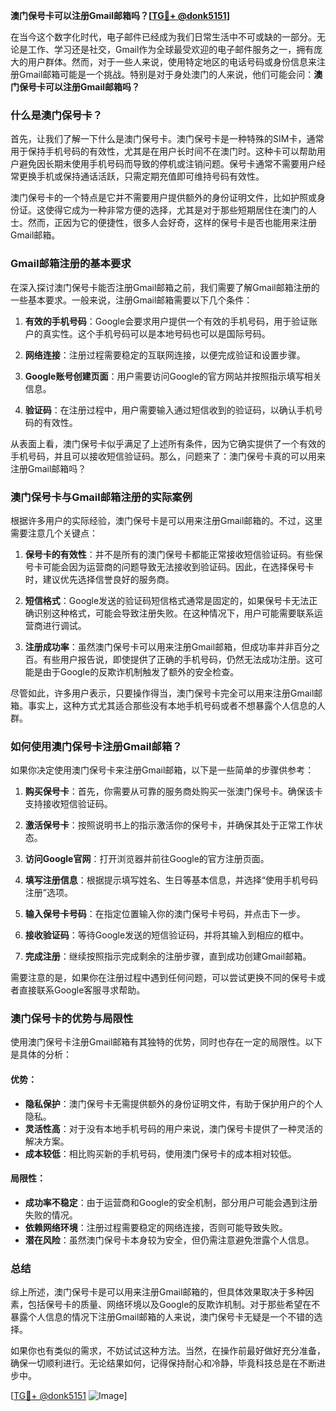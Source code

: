 **澳门保号卡可以注册Gmail邮箱吗？[[TG💪+ @donk5151](https://t.me/s/donk5151)]**

在当今这个数字化时代，电子邮件已经成为我们日常生活中不可或缺的一部分。无论是工作、学习还是社交，Gmail作为全球最受欢迎的电子邮件服务之一，拥有庞大的用户群体。然而，对于一些人来说，使用特定地区的电话号码或身份信息来注册Gmail邮箱可能是一个挑战。特别是对于身处澳门的人来说，他们可能会问：**澳门保号卡可以注册Gmail邮箱吗？**

### 什么是澳门保号卡？

首先，让我们了解一下什么是澳门保号卡。澳门保号卡是一种特殊的SIM卡，通常用于保持手机号码的有效性，尤其是在用户长时间不在澳门时。这种卡可以帮助用户避免因长期未使用手机号码而导致的停机或注销问题。保号卡通常不需要用户经常更换手机或保持通话活跃，只需定期充值即可维持号码有效性。

澳门保号卡的一个特点是它并不需要用户提供额外的身份证明文件，比如护照或身份证。这使得它成为一种非常方便的选择，尤其是对于那些短期居住在澳门的人士。然而，正因为它的便捷性，很多人会好奇，这样的保号卡是否也能用来注册Gmail邮箱。

### Gmail邮箱注册的基本要求

在深入探讨澳门保号卡能否注册Gmail邮箱之前，我们需要了解Gmail邮箱注册的一些基本要求。一般来说，注册Gmail邮箱需要以下几个条件：

1. **有效的手机号码**：Google会要求用户提供一个有效的手机号码，用于验证账户的真实性。这个手机号码可以是本地号码也可以是国际号码。
   
2. **网络连接**：注册过程需要稳定的互联网连接，以便完成验证和设置步骤。

3. **Google账号创建页面**：用户需要访问Google的官方网站并按照指示填写相关信息。

4. **验证码**：在注册过程中，用户需要输入通过短信收到的验证码，以确认手机号码的有效性。

从表面上看，澳门保号卡似乎满足了上述所有条件，因为它确实提供了一个有效的手机号码，并且可以接收短信验证码。那么，问题来了：澳门保号卡真的可以用来注册Gmail邮箱吗？

### 澳门保号卡与Gmail邮箱注册的实际案例

根据许多用户的实际经验，澳门保号卡是可以用来注册Gmail邮箱的。不过，这里需要注意几个关键点：

1. **保号卡的有效性**：并不是所有的澳门保号卡都能正常接收短信验证码。有些保号卡可能会因为运营商的问题导致无法接收到验证码。因此，在选择保号卡时，建议优先选择信誉良好的服务商。

2. **短信格式**：Google发送的验证码短信格式通常是固定的，如果保号卡无法正确识别这种格式，可能会导致注册失败。在这种情况下，用户可能需要联系运营商进行调试。

3. **注册成功率**：虽然澳门保号卡可以用来注册Gmail邮箱，但成功率并非百分之百。有些用户报告说，即使提供了正确的手机号码，仍然无法成功注册。这可能是由于Google的反欺诈机制触发了额外的安全检查。

尽管如此，许多用户表示，只要操作得当，澳门保号卡完全可以用来注册Gmail邮箱。事实上，这种方式尤其适合那些没有本地手机号码或者不想暴露个人信息的人群。

### 如何使用澳门保号卡注册Gmail邮箱？

如果你决定使用澳门保号卡来注册Gmail邮箱，以下是一些简单的步骤供参考：

1. **购买保号卡**：首先，你需要从可靠的服务商处购买一张澳门保号卡。确保该卡支持接收短信验证码。

2. **激活保号卡**：按照说明书上的指示激活你的保号卡，并确保其处于正常工作状态。

3. **访问Google官网**：打开浏览器并前往Google的官方注册页面。

4. **填写注册信息**：根据提示填写姓名、生日等基本信息，并选择“使用手机号码注册”选项。

5. **输入保号卡号码**：在指定位置输入你的澳门保号卡号码，并点击下一步。

6. **接收验证码**：等待Google发送的短信验证码，并将其输入到相应的框中。

7. **完成注册**：继续按照指示完成剩余的注册步骤，直到成功创建Gmail邮箱。

需要注意的是，如果你在注册过程中遇到任何问题，可以尝试更换不同的保号卡或者直接联系Google客服寻求帮助。

### 澳门保号卡的优势与局限性

使用澳门保号卡注册Gmail邮箱有其独特的优势，同时也存在一定的局限性。以下是具体的分析：

#### 优势：
- **隐私保护**：澳门保号卡无需提供额外的身份证明文件，有助于保护用户的个人隐私。
- **灵活性高**：对于没有本地手机号码的用户来说，澳门保号卡提供了一种灵活的解决方案。
- **成本较低**：相比购买新的手机号码，使用澳门保号卡的成本相对较低。

#### 局限性：
- **成功率不稳定**：由于运营商和Google的安全机制，部分用户可能会遇到注册失败的情况。
- **依赖网络环境**：注册过程需要稳定的网络连接，否则可能导致失败。
- **潜在风险**：虽然澳门保号卡本身较为安全，但仍需注意避免泄露个人信息。

### 总结

综上所述，澳门保号卡是可以用来注册Gmail邮箱的，但具体效果取决于多种因素，包括保号卡的质量、网络环境以及Google的反欺诈机制。对于那些希望在不暴露个人信息的情况下注册Gmail邮箱的人来说，澳门保号卡无疑是一个不错的选择。

如果你也有类似的需求，不妨试试这种方法。当然，在操作前最好做好充分准备，确保一切顺利进行。无论结果如何，记得保持耐心和冷静，毕竟科技总是在不断进步中。

[[TG💪+ @donk5151](https://t.me/s/donk5151) ![Image](https://i.postimg.cc/rwNCRYN7/Snipaste-2025-04-30-17-27-05.png)]